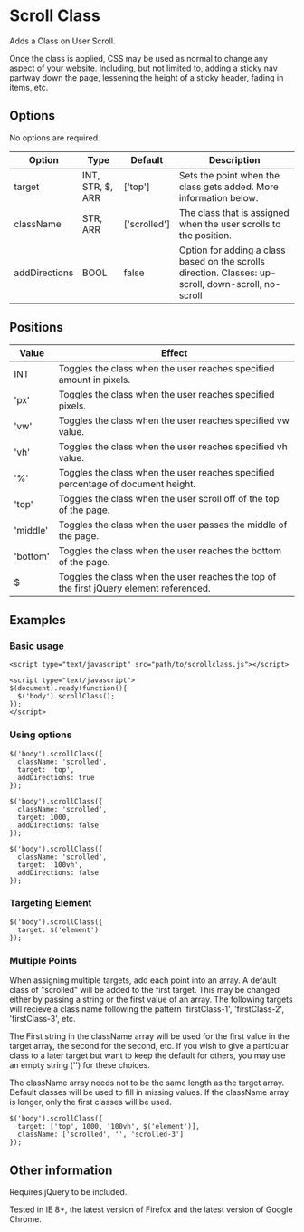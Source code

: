 # Scroll Class
Adds a Class on User Scroll.

Once the class is applied, CSS may be used as normal to change any aspect of your website. Including, but not limited to, adding a sticky nav partway down the page, lessening the height of a sticky header, fading in items, etc.

## Options

No options are required.

|    Option     |       Type       |   Default    | Description |
|---------------|------------------|--------------|-------------|
|    target     | INT, STR, $, ARR |   ['top']    | Sets the point when the class gets added. More information below. |
|   className   |     STR, ARR     | ['scrolled'] | The class that is assigned when the user scrolls to the position. |
| addDirections |       BOOL       |    false     | Option for adding a class based on the scrolls direction. Classes: up-scroll, down-scroll, no-scroll |

## Positions

|  Value   | Effect |
|----------|--------|
|   INT    | Toggles the class when the user reaches specified amount in pixels. |
|   'px'   | Toggles the class when the user reaches specified pixels. |
|   'vw'   | Toggles the class when the user reaches specified vw value. |
|   'vh'   | Toggles the class when the user reaches specified vh value. |
|   '%'    | Toggles the class when the user reaches specified percentage of document height. |
|  'top'   | Toggles the class when the user scroll off of the top of the page. |
| 'middle' | Toggles the class when the user passes the middle of the page. |
| 'bottom' | Toggles the class when the user reaches the bottom of the page. |
|    $     | Toggles the class when the user reaches the top of the first jQuery element referenced. |

## Examples

### Basic usage

    <script type="text/javascript" src="path/to/scrollclass.js"></script>
  
    <script type="text/javascript">
    $(document).ready(function(){
      $('body').scrollClass();
    });
    </script>
    
### Using options

    $('body').scrollClass({
      className: 'scrolled',
      target: 'top',
      addDirections: true
    });

    $('body').scrollClass({
      className: 'scrolled',
      target: 1000,
      addDirections: false
    });

    $('body').scrollClass({
      className: 'scrolled',
      target: '100vh',
      addDirections: false
    });
    
### Targeting Element

    $('body').scrollClass({
      target: $('element')
    });
    
### Multiple Points

When assigning multiple targets, add each point into an array. A default class of "scrolled" will be added to the first target. This may be changed either by passing a string or the first value of an array. The following targets will recieve a class name following the pattern 'firstClass-1', 'firstClass-2', 'firstClass-3', etc.

The First string in the className array will be used for the first value in the target array, the second for the second, etc. If you wish to give a particular class to a later target but want to keep the default for others, you may use an empty string ('') for these choices.

The className array needs not to be the same length as the target array. Default classes will be used to fill in missing values. If the className array is longer, only the first classes will be used.

    $('body').scrollClass({
      target: ['top', 1000, '100vh', $('element')],
      className: ['scrolled', '', 'scrolled-3']
    });

## Other information

Requires jQuery to be included.

Tested in IE 8+, the latest version of Firefox and the latest version of Google Chrome.
